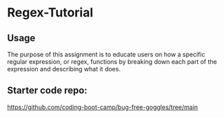 # Regex-Tutorial 

## Usage 
The purpose of this assignment is to educate users on how a specific regular expression, or regex, functions by breaking down each part of the expression and describing what it does.



## Starter code repo:
https://github.com/coding-boot-camp/bug-free-goggles/tree/main